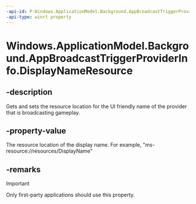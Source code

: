 ```yaml
---
-api-id: P:Windows.ApplicationModel.Background.AppBroadcastTriggerProviderInfo.DisplayNameResource
-api-type: winrt property
---
```


<!-- Property syntax.
public string DisplayNameResource { get;  set; }
-->

# Windows.ApplicationModel.Background.AppBroadcastTriggerProviderInfo.DisplayNameResource

## -description
Gets and sets the resource location for the UI friendly name of the provider that is broadcasting gameplay.

## -property-value
The resource location of the display name. For example, "ms-resource://resources/DisplayName"

## -remarks
> [!IMPORTANT]
> Only first-party applications should use this property.
